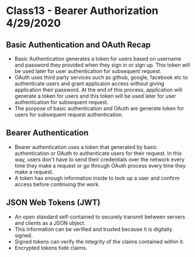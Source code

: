 # Class13 - Bearer Authorization 4/29/2020

## Basic Authentication and OAuth Recap
* Basic Authentication generates a token for users based on username and password they provided when they sign in or sign up. This token will be used later for user authentication for subsequent request.
* OAuth uses third party services such as github, google, facebook etc to authenticate users and grant applicaion access without giving application their password. At the end of this process, application will generate a token for users and this token will be used later for user authentication for subsequent request.
* The purpose of basic authentication and OAuth are generate token for users for subsequent request authentication.

## Bearer Authentication
* Bearer authentication uses a token that generated by basic authentication or OAuth to authenticate users for their request. In this way, users don't have to send their credentials over the network every time they make a request or go through OAuth process every time they make a request.
* A token has enough information inside to look up a user and confirm access before continuing the work.

## JSON Web Tokens (JWT)
* An open standard self-contained to securely transmit between servers and clients as a JSON object.
* This information can be verified and trusted because it is digitally signed.
* Signed tokens can verify the integrity of the claims contained within it.
* Encrypted tokens hide claims.
